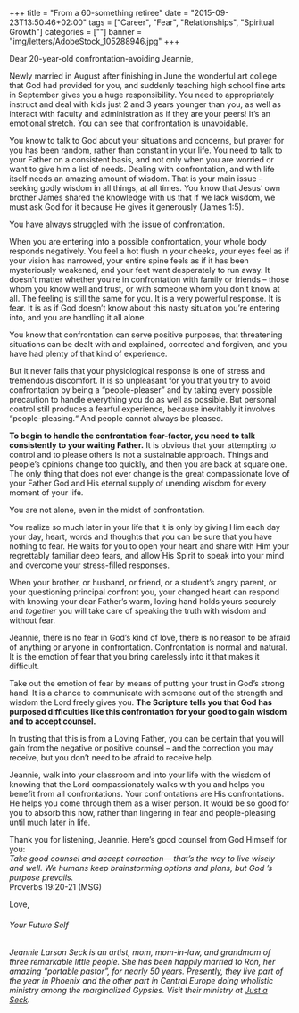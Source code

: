 +++
title = "From a 60-something retiree"
date = "2015-09-23T13:50:46+02:00"
tags = ["Career", "Fear", "Relationships", "Spiritual Growth"]
categories = [""]
banner = "img/letters/AdobeStock_105288946.jpg"
+++

<div class="mk-single-content clearfix" itemprop="mainEntityOfPage">
	<p>Dear 20-year-old confrontation-avoiding Jeannie,</p>
<p>Newly married in August after finishing in June the wonderful art college that God had provided for you, and suddenly teaching high school fine arts in September gives you a huge responsibility. <span id="more-46"></span>You need to appropriately instruct and deal with kids just 2 and 3 years younger than you, as well as interact with faculty and administration as if they are your peers! It’s an emotional stretch. You can see that confrontation is unavoidable.</p>
<p>You know to talk to God about your situations and concerns, but prayer for you has been random, rather than constant in your life. You need to talk to your Father on a consistent basis, and not only when you are worried or want to give him a list of needs. Dealing with confrontation, and with life itself needs an amazing amount of wisdom. That is your main issue – seeking godly wisdom in all things, at all times. You know that Jesus’ own brother James shared the knowledge with us that if we lack wisdom, we must ask God for it because He gives it generously (James 1:5).</p>
<p>You have always struggled with the issue of confrontation.</p>
<p>When you are entering into a possible confrontation, your whole body responds negatively. You feel a hot flush in your cheeks, your eyes feel as if your vision has narrowed, your entire spine feels as if it has been mysteriously weakened, and your feet want desperately to run away. It doesn’t matter whether you’re in confrontation with family or friends – those whom you know well and trust, or with someone whom you don’t know at all. The feeling is still the same for you. It is a very powerful response. It is fear. It is as if God doesn’t know about this nasty situation you’re entering into, and you are handling it all alone.</p>
<p>You know that confrontation can serve positive purposes, that threatening situations can be dealt with and explained, corrected and forgiven, and you have had plenty of that kind of experience.</p>
<p>But it never fails that your physiological response is one of stress and tremendous discomfort. It is so unpleasant for you that you try to avoid confrontation by being a “people-pleaser” and by taking every possible precaution to handle everything you do as well as possible. But personal control still produces a fearful experience, because inevitably it involves “people-pleasing.“ And people cannot always be pleased.</p>
<p><strong>To begin to handle the confrontation fear-factor, you need to talk consistently to your waiting Father.</strong> It is obvious that your attempting to control and to please others is not a sustainable approach. Things and people’s opinions change too quickly, and then you are back at square one. The only thing that does not ever change is the great compassionate love of your Father God and His eternal supply of unending wisdom for every moment of your life.</p>
<p>You are not alone, even in the midst of confrontation.</p>
<p>You realize so much later in your life that it is only by giving Him each day your day, heart, words and thoughts that you can be sure that you have nothing to fear. He waits for you to open your heart and share with Him your regrettably familiar deep fears, and allow His Spirit to speak into your mind and overcome your stress-filled responses.</p>
<p>When your brother, or husband, or friend, or a student’s angry parent, or your questioning principal confront you, your changed heart can respond with knowing your dear Father’s warm, loving hand holds yours securely and<em> together&nbsp;</em>you&nbsp;will take care of speaking the truth with wisdom and without fear.</p>
<p>Jeannie, there is no fear in God’s kind of love, there is no reason to be afraid of anything or anyone in confrontation. Confrontation is normal and natural. It is the emotion of fear that you bring carelessly into it that makes it difficult.</p>
<p>Take out the emotion of fear by means of putting your trust in God’s strong hand. It is a chance to communicate with someone out of the strength and wisdom the Lord freely gives you. <strong>The Scripture tells you that God has purposed difficulties like this confrontation for your good to gain wisdom and to accept counsel.</strong></p>
<p>In trusting that this is from a Loving Father, you can be certain that you will gain from the negative or positive counsel – and the correction you may receive, but you don’t need to be afraid to receive help.</p>
<p>Jeannie, walk into your classroom and into your life with the wisdom of knowing that the Lord compassionately walks with you and helps you benefit from all confrontations. Your confrontations are His confrontations. He helps you come through them as a wiser person. It would be so good for you to absorb this now, rather than lingering in fear and people-pleasing until much later in life.</p>
<p>Thank you for listening, Jeannie. Here’s good counsel from God Himself for you:<br>
<em>Take good counsel and accept correction— that’s the way to live wisely and well.&nbsp;We humans keep brainstorming options and plans, but God ’s purpose prevails.<br>
</em>Proverbs 19:20-21 (MSG)</p>
<p>Love,</p>
<h6 class="signature">Your Future Self</h6>
<p><em>Jeannie Larson Seck is an artist, mom, mom-in-law, and grandmom of three remarkable little people. She has been happily married to Ron, her amazing “portable pastor”, for nearly 50 years. Presently, they live part of the year in Phoenix and the other part&nbsp;in Central Europe&nbsp;doing wholistic ministry among the marginalized Gypsies. Visit their ministry at <a href="http://justaseck.com">Just a Seck</a>.&nbsp;</em></p>
</div>